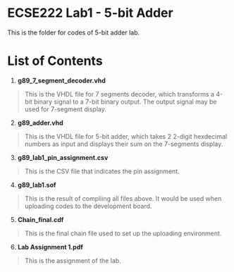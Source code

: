 # ECSE222 Lab1 - 5-bit Adder  
This is the folder for codes of 5-bit adder lab.  

# List of Contents  
1) __g89_7_segment_decoder.vhd__  
> This is the VHDL file for 7 segments decoder, which transforms a 4-bit binary signal to a 7-bit binary output. The output signal may be used for 7-segment display.  

2) __g89_adder.vhd__  
> This is the VHDL file for 5-bit adder, which takes 2 2-digit hexdecimal numbers as input and displays their sum on the 7-segments display.  

3) __g89_lab1_pin_assignment.csv__  
> This is the CSV file that indicates the pin assignment.  

4) __g89_lab1.sof__  
> This is the result of compliing all files above. It would be used when uploading codes to the development board.  

5) __Chain_final.cdf__  
> This is the final chain file used to set up the uploading environment.  

6) __Lab Assignment 1.pdf__  
> This is the assignment of the lab.  
